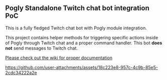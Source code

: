 ## Pogly Standalone Twitch chat bot integration PoC

This is a fully fledged Twitch chat bot with Pogly module integration. 

This project contains helper methods for triggering specific actions inside of Pogly through Twitch chat and a proper command handler. This bot **does not** send messages to Twitch chat.

[Please check out the wiki for proper documentation](https://github.com/PoglyApp/pogly-twitch-bot-poc/wiki)


https://github.com/user-attachments/assets/18c223e8-957c-4c9b-85e5-2cdc34222a2e

